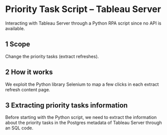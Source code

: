 # Priority Task Script – Tableau Server
Interacting with Tableau Server through a Python RPA script since no API is available.  

## 1 Scope
Change the priority tasks (extract refreshes).

## 2 How it works
We exploit the Python library Selenium to map a few clicks in each extract refresh content page.

## 3 Extracting priority tasks information
Before starting with the Python script, we need to extract the information about the priority tasks in the Postgres metadata of Tableau Server through an SQL code.
